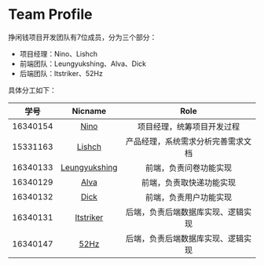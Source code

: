 # Team Profile

挣闲钱项目开发团队有7位成员，分为三个部分：

+ 项目经理：Nino、Lishch
+ 前端团队：Leungyukshing、Alva、Dick
+ 后端团队：ltstriker、52Hz

具体分工如下：

|   学号   |                      Nicname                      |                Role                |
| :------: | :-----------------------------------------------: | :--------------------------------: |
| 16340154 |     [Nino](https://github.com/LovelyBuggies)      |     项目经理，统筹项目开发过程     |
| 15331163 |    [Lishch](https://github.com/lishicheng1006)    |     产品经理，系统需求分析完善需求文档     |
| 16340133 | [Leungyukshing](https://github.com/leungyukshing) |       前端，负责问卷功能实现       |
| 16340129 |       [Alva](https://github.com/Alva112358)       |      前端，负责取快递功能实现      |
| 16340132 |         [Dick](https://github.com/dick20)         |       前端，负责用户功能实现       |
| 16340131 |     [ltstriker](https://github.com/ltstriker)     | 后端，负责后端数据库实现、逻辑实现 |
| 16340147 |         [52Hz](https://github.com/52hz11)         | 后端，负责后端数据库实现、逻辑实现 |
